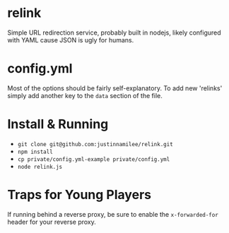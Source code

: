 # relink
Simple URL redirection service, probably built in nodejs, likely configured with YAML cause JSON is ugly for humans.

# config.yml
Most of the options should be fairly self-explanatory.  To add new 'relinks' simply add another key to the `data` section of the file.

# Install & Running
- `git clone git@github.com:justinnamilee/relink.git`
- `npm install`
- `cp private/config.yml-example private/config.yml`
- `node relink.js`

# Traps for Young Players
If running behind a reverse proxy, be sure to enable the `x-forwarded-for` header for your reverse proxy.